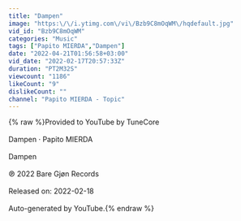 ```yaml
---
title: "Dampen"
image: "https:\/\/i.ytimg.com\/vi\/Bzb9C8mOqWM\/hqdefault.jpg"
vid_id: "Bzb9C8mOqWM"
categories: "Music"
tags: ["Papito MIERDA","Dampen"]
date: "2022-04-21T01:56:58+03:00"
vid_date: "2022-02-17T20:57:33Z"
duration: "PT2M32S"
viewcount: "1186"
likeCount: "9"
dislikeCount: ""
channel: "Papito MIERDA - Topic"
---
```

{% raw %}Provided to YouTube by TuneCore<br /><br />Dampen · Papito MIERDA<br /><br />Dampen<br /><br />℗ 2022 Bare Gjøn Records<br /><br />Released on: 2022-02-18<br /><br />Auto-generated by YouTube.{% endraw %}

